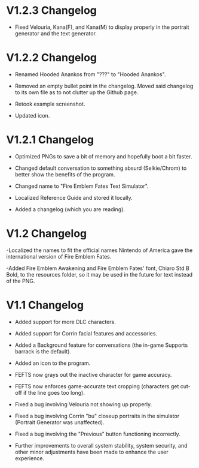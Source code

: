 # V1.2.3 Changelog

- Fixed Velouria, Kana(F), and Kana(M) to display properly in the portrait generator and the text generator.

# V1.2.2 Changelog

- Renamed Hooded Anankos from "???" to "Hooded Anankos".

- Removed an empty bullet point in the changelog. Moved said changelog to its own file as to not clutter up the Github page.

- Retook example screenshot.

- Updated icon.


# V1.2.1 Changelog

- Optimized PNGs to save a bit of memory and hopefully boot a bit faster.

- Changed default conversation to something absurd (Selkie/Chrom) to better show the benefits of the program.

- Changed name to "Fire Emblem Fates Text Simulator".

- Localized Reference Guide and stored it locally.

- Added a changelog (which you are reading).


# V1.2 Changelog

-Localized the names to fit the official names Nintendo of America gave the international version of Fire Emblem Fates.

-Added Fire Emblem Awakening and Fire Emblem Fates' font, Chiaro Std B Bold, to the resources folder, so it may be used in the future for text instead of the PNG.


# V1.1 Changelog

- Added support for more DLC characters.

- Added support for Corrin facial features and accessories.

- Added a Background feature for conversations (the in-game Supports barrack is the default).

- Added an icon to the program.

- FEFTS now grays out the inactive character for game accuracy.

- FEFTS now enforces game-accurate text cropping (characters get cut-off if the line goes too long).

- Fixed a bug involving Velouria not showing up properly.

- Fixed a bug involving Corrin "bu" closeup portraits in the simulator (Portrait Generator was unaffected).

- Fixed a bug involving the "Previous" button functioning incorrectly.

- Further improvements to overall system stability, system security, and other minor adjustments have been made to enhance the user experience.